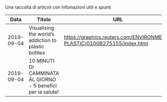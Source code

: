 Una raccolta di articoli con infomazioni utili e spunti

|Data|Titolo|URL|
|---|---|---|
|2019-09-04|Visualising the world’s addiction to plastic bottles|https://graphics.reuters.com/ENVIRONMENT-PLASTIC/0100B275155/index.html|
|2019-09-04|10 MINUTI DI CAMMINATA AL GIORNO - 5 benefici per la salute!|


